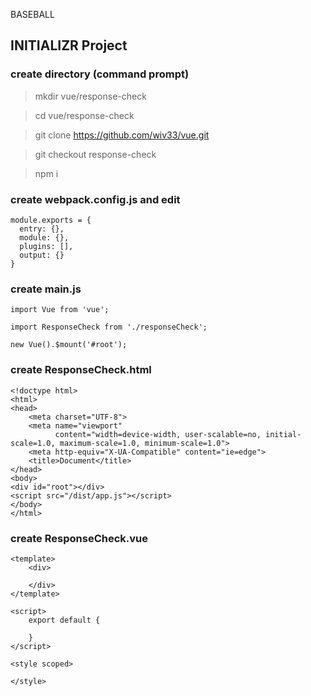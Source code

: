 BASEBALL

## INITIALIZR Project

### create directory (command prompt)
> mkdir vue/response-check

> cd vue/response-check

> git clone https://github.com/wiv33/vue.git

> git checkout response-check

> npm i

### create webpack.config.js and edit

```
module.exports = {
  entry: {},
  module: {},
  plugins: [],
  output: {}
}
```


### create main.js

```
import Vue from 'vue';

import ResponseCheck from './responseCheck';

new Vue().$mount('#root');
```

### create ResponseCheck.html

```
<!doctype html>
<html>
<head>
    <meta charset="UTF-8">
    <meta name="viewport"
          content="width=device-width, user-scalable=no, initial-scale=1.0, maximum-scale=1.0, minimum-scale=1.0">
    <meta http-equiv="X-UA-Compatible" content="ie=edge">
    <title>Document</title>
</head>
<body>
<div id="root"></div>
<script src="/dist/app.js"></script>
</body>
</html>
```

### create ResponseCheck.vue

```
<template>
    <div>

    </div>
</template>

<script>
    export default {
        
    }
</script>

<style scoped>

</style>
```
